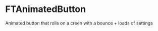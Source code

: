 FTAnimatedButton
================

Animated button that rolls on a creen with a bounce + loads of settings